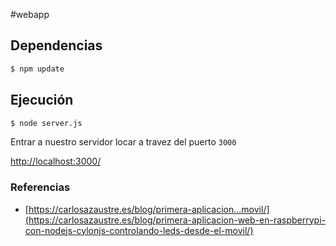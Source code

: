 #webapp

## Dependencias
```bash
$ npm update
```

## Ejecución
```bash
$ node server.js
```

Entrar a nuestro servidor locar a travez del puerto `3000`

[http://localhost:3000/](http://localhost:3000/)

### Referencias

* [https://carlosazaustre.es/blog/primera-aplicacion...movil/](https://carlosazaustre.es/blog/primera-aplicacion-web-en-raspberrypi-con-nodejs-cylonjs-controlando-leds-desde-el-movil/)
